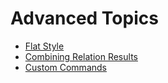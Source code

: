 # Advanced Topics

* [Flat Style](/learn/advanced/flat_style)
* [Combining Relation Results](/learn/advanced/combine)
* [Custom Commands](/learn/advanced/custom_commands)